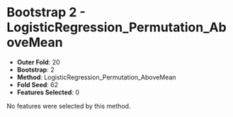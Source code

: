 # Bootstrap 2 - LogisticRegression_Permutation_AboveMean

- **Outer Fold**: 20
- **Bootstrap**: 2
- **Method**: LogisticRegression_Permutation_AboveMean
- **Fold Seed**: 62
- **Features Selected**: 0

No features were selected by this method.
